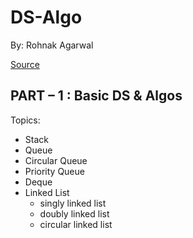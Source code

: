 # DS-Algo

By: Rohnak Agarwal

[Source](https://www.programiz.com/dsa)

## PART – 1 : Basic DS & Algos

Topics:

* Stack
* Queue
* Circular Queue
* Priority Queue
* Deque
* Linked List
  * singly linked list
  * doubly linked list
  * circular linked list
